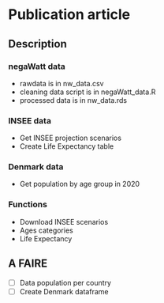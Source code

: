 # Publication article 

## Description
### negaWatt data
* rawdata is in nw_data.csv
* cleaning data script is in negaWatt_data.R
* processed data is in nw_data.rds

### INSEE data
* Get INSEE projection scenarios
* Create Life Expectancy table

### Denmark data
* Get population by age group in 2020

### Functions
* Download INSEE scenarios
* Ages categories
* Life Expectancy

## A FAIRE
- [ ] Data population per country
- [ ] Create Denmark dataframe
